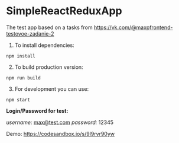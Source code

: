 # SimpleReactReduxApp
The test app based on a tasks from https://vk.com/@maxpfrontend-testovoe-zadanie-2

1. To install dependencies:
```
npm install
```
2. To build production version: 
```
npm run build
```

3. For development you can use:
```
npm start
```
**Login/Password for test:**

*username:* max@test.com
*password:* 12345

Demo: https://codesandbox.io/s/9l9rvr90yw
